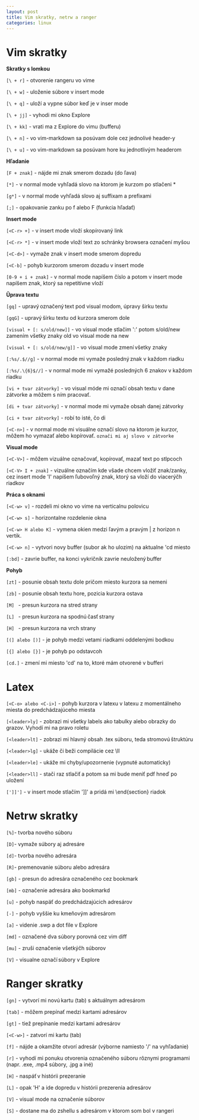 ```yaml
---
layout: post
title: Vim skratky, netrw a ranger
categories: linux
---
```


# Vim skratky  

**Skratky s lomkou**

`[\ + r]` - otvorenie rangeru vo vime

`[\ + w]` - uloženie súbore v insert mode

`[\ + q]` - uloží a vypne súbor keď je v inser mode

`[\ + jj]` - vyhodi mi okno Explore

`[\ + kk]` - vrati ma z Explore do vimu (bufferu)

`[\ + n]` - vo vim-markdown sa posúvam dole cez jednolivé header-y

`[\ + u]` - vo vim-markdown sa posúvam hore ku jednotlivým headerom


**Hľadanie**

`[F + znak]` - nájde mi znak smerom dozadu (do ľava)

`[*]` - v normal mode vyhľadá slovo na ktorom je kurzom po stlačeni *

`[g*]` - v normal mode vyhľadá slovo aj suffixam a prefixami

`[;]` - opakovanie zanku po f alebo F (funkcia hľadať)


**Insert mode**

`[<C-r> +]` - v insert mode vloží skopírovaný link

`[<C-r> *]` - v insert mode vloží text zo schránky browsera označení myšou

`[<C-d>]` - vymaže znak v insert mode smerom dopredu

`[<C-b]` - pohyb kurzorom smerom dozadu v insert mode

`[0-9 + i + znak]` - v normal mode napíšem číslo a potom v insert mode
napíšem znak, ktorý sa repetitívne vloží

**Ǔprava textu**

`[gq]` - upravý označený text pod visual modom, úpravy širku textu

`[gqG]` - upravý šírku textu od kurzora smerom dole

`[visual + [: s/old/new]]` - vo visual mode stlačim ':' potom s/old/new 
zamením všetky znaky old vo visual mode na new

`[visual + [: s/old/new/g]]` - vo visual mode zmení všetky znaky

`[:%s/.$//g]` - v normal mode mi vymaže posledný znak v každom riadku

`[:%s/.\{6}$//]` - v normal mode mi vymažé posledných 6 znakov v každom
riadku

`[vi + tvar zátvorky]` - vo visual móde mi označí obsah textu v dane
zátvorke a môžem s ním pracovať.

`[di + tvar zátvorky]` - v normal mode mi vymaže obsah danej zátvorky

`[ci + tvar zátvorky]` - robí to isté, čo di

`[<C-n>]` - v normal mode mi visuálne označí slovo na ktorom je 
kurzor, môžem ho vymazať alebo kopírovať. `označi mi aj slovo v zátvorke`

**Visual mode**

`[<C-V>]` - môžem vizuálne označovať, kopírovať, mazať text po stlpcoch

`[<C-V> I + znak]` - vizuálne označím kde všade chcem vložiť znak/zanky, cez
insert mode 'I' napíšem ľubovoľný znak, ktorý sa vloží do viacerýčh
riadkov



**Práca s oknami**

`[<C-w> v]` - rozdeli mi okno vo vime na verticalnu polovicu

`[<C-w> s]` - horizontalne rozdelenie okna

`[<C-w> H alebo K]` - vymena okien medzi ľavým a pravým | z horizon n
vertik.

`[<C-w> n]` - vytvori novy buffer (subor ak ho ulozim) na aktualne 'cd
miesto

`[:bd]` - zavrie buffer, na konci vykričník zavrie neuložený buffer


**Pohyb**

`[zt]` - posunie obsah textu dole pričom miesto kurzora sa nemeni

`[zb]` - posunie obsah textu hore, pozicia kurzora ostava

`[M] ` - presun kurzora na stred strany

`[L] ` - presun kurzora na spodnú časť strany

`[H] ` - presun kurzora na vrch strany

`[(] alebo [)]` - je pohyb medzi vetami riadkami oddelenými bodkou

`[{] alebo [}]` - je pohyb po odstavcoh

`[cd.]` - zmení mi miesto 'cd' na to, ktoré mám otvorené v bufferi


# Latex

`[<C-o> alebo <C-i>]` - pohyb kurzora v latexu v latexu z momentálneho
miesta do predchádzajúceho miesta

`[<leader>ly]` - zobrazi mi všetky labels ako tabulky alebo obrazky do
grazov. Vyhodí mi na pravo roletu

`[<leader>lt]` - zobrazi mi hlavný obsah .tex súboru, teda
stromovú štruktúru

`[<leader>lg]` - ukáže či beži compilácie cez \ll

`[<leader>le]` - ukáže mi chyby/upozornenie (vypnuté automaticky)

`[<leader>ll]` - stači raz stlačiť a potom sa mi bude meniť pdf hneď po
uložení

`[']]']` - v insert mode stlačím ']]' a pridá mi \end{section} riadok


# Netrw skratky

`[%]`- tvorba nového súboru

`[D]`- vymaže súbory aj adresáre

`[d]`- tvorba nového adresára

`[R]`- premenovanie súboru alebo adresára

`[gb]` - presun do adresára označeného cez bookmark

`[mb]` - označenie adresára ako bookmarkd

`[u]` - pohyb naspäť do predchádzajúcich adresárov

`[-]` - pohyb vyššie ku kmeňovým adresárom

`[a]` - videnie .swp a dot file v Explore

`[md]` - označené dva súbory porovná cez vim diff

`[mu]` - zruši označenie všetkýčh súborov

`[V]` -  visualne označí súbory v Explore

# Ranger skratky

`[gn]` - vytvorí mi novú kartu (tab) s aktuálnym adresárom

`[tab]` - môžem prepínať medzi kartami adresárov

`[gt]` - tiež prepínanie medzi kartami adresárov

`[<C-w>]` - zatvorí mi kartu (tab)

`[f]` - nájde a okamžite otvorí adresár (výborne namiesto '/' na
vyhľadanie)

`[r]` - vyhodí mi ponuku otvorenia označeného súboru rôznymi programami
(napr. .exe, .mp4 súbory, .jpg a iné)

`[H]` - naspáť v histórii prezeranie

`[L]` - opak 'H' a ide dopredu v histórii prezerenia adresárov

`[V]` - visual mode na označenie súborov

`[S]` - dostane ma do zshellu s adresárom v ktorom som bol v rangeri

